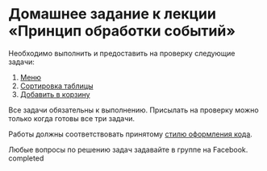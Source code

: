 # Домашнее задание к лекции «Принцип обработки событий»

Необходимо выполнить и предоставить на проверку следующие задачи:

1. [Меню](./menu/)
2. [Сортировка таблицы](./table/)
3. [Добавить в корзину](./shop/)

Все задачи обязательны к выполнению. Присылать на проверку можно только когда готовы все три задачи.

Работы должны соответствовать принятому [стилю оформления кода](https://github.com/netology-code/codestyle).

Любые вопросы по решению задач задавайте в группе на Facebook.
completed
